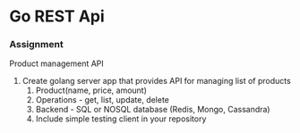 
# Go REST Api

### Assignment

Product management API

1. Create golang server app that provides API for managing list of products
   1. Product(name, price, amount)
   2. Operations - get, list, update, delete
   4. Backend - SQL or NOSQL database (Redis, Mongo, Cassandra)
   3. Include simple testing client in your repository
